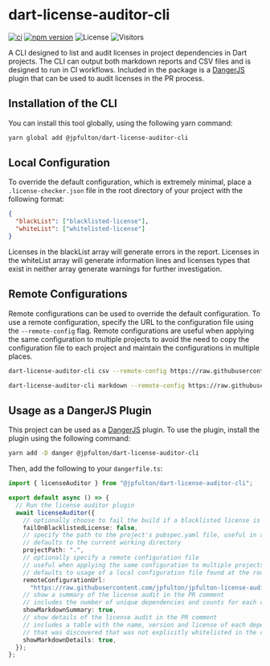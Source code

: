 # dart-license-auditor-cli

[![ci](https://github.com/jpfulton/dart-license-auditor-cli/actions/workflows/ci.yml/badge.svg)](https://github.com/jpfulton/dart-license-auditor-cli/actions/workflows/ci.yml)
[![npm version](https://badge.fury.io/js/%40jpfulton%2Fdart-license-auditor-cli.svg)](https://www.npmjs.com/package/@jpfulton/dart-license-auditor-cli)
![License](https://img.shields.io/badge/License-MIT-blue)
![Visitors](https://visitor-badge.laobi.icu/badge?page_id=jpfulton.dart-license-auditor-cli)

A CLI designed to list and audit licenses in project dependencies in Dart projects. The CLI
can output both markdown reports and CSV files and is designed to run in CI workflows.
Included in the package is a [DangerJS](https://danger.systems/js) plugin that can be
used to audit licenses in the PR process.

## Installation of the CLI

You can install this tool globally, using the following yarn command:

```bash
yarn global add @jpfulton/dart-license-auditor-cli
```

## Local Configuration

To override the default configuration, which is extremely minimal, place a `.license-checker.json` file in the
root directory of your project with the following format:

```json
{
  "blackList": ["blacklisted-license"],
  "whiteList": ["whitelisted-license"]
}
```

Licenses in the blackList array will generate errors in the report. Licenses in the
whiteList array will generate information lines and licenses types that exist in neither
array generate warnings for further investigation.

## Remote Configurations

Remote configurations can be used to override the default configuration. To use a remote
configuration, specify the URL to the configuration file using the `--remote-config` flag.
Remote configurations are useful when applying the same configuration to multiple projects
to avoid the need to copy the configuration file to each project and maintain the configurations
in multiple places.

```bash
dart-license-auditor-cli csv --remote-config https://raw.githubusercontent.com/jpfulton/jpfulton-license-audits/main/.license-checker.json . > report.csv
```

```bash
dart-license-auditor-cli markdown --remote-config https://raw.githubusercontent.com/jpfulton/jpfulton-license-audits/main/.license-checker.json . > report.md
```

## Usage as a DangerJS Plugin

This project can be used as a [DangerJS](https://danger.systems/js/) plugin. To use the
plugin, install the plugin using the following command:

```bash
yarn add -D danger @jpfulton/dart-license-auditor-cli
```

Then, add the following to your `dangerfile.ts`:

```typescript
import { licenseAuditor } from "@jpfulton/dart-license-auditor-cli";

export default async () => {
  // Run the license auditor plugin
  await licenseAuditor({
    // optionally choose to fail the build if a blacklisted license is found
    failOnBlacklistedLicense: false,
    // specify the path to the project's pubspec.yaml file, useful in a monorepo
    // defaults to the current working directory
    projectPath: ".",
    // optionally specify a remote configuration file
    // useful when applying the same configuration to multiple projects
    // defaults to usage of a local configuration file found at the root of the project repo
    remoteConfigurationUrl:
      "https://raw.githubusercontent.com/jpfulton/jpfulton-license-audits/main/.license-checker.json",
    // show a summary of the license audit in the PR comment
    // includes the number of unique dependencies and counts for each category of license found
    showMarkdownSummary: true,
    // show details of the license audit in the PR comment
    // includes a table with the name, version and license of each dependency
    // that was discovered that was not explicitly whitelisted in the configuration
    showMarkdownDetails: true,
  });
};
```

